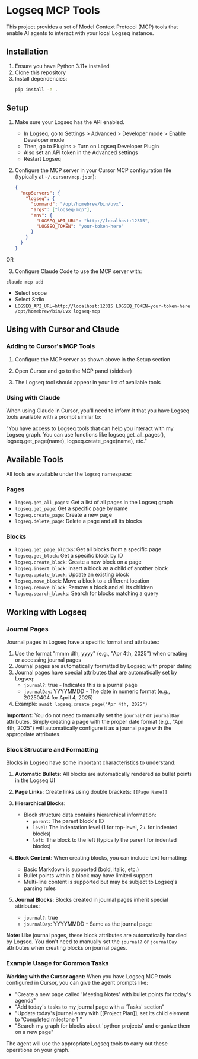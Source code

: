 # Logseq MCP Tools

This project provides a set of Model Context Protocol (MCP) tools that enable AI agents to interact with your local Logseq instance.

## Installation

1. Ensure you have Python 3.11+ installed
2. Clone this repository
3. Install dependencies:
   ```bash
   pip install -e .
   ```

## Setup

1. Make sure your Logseq has the API enabled. 
   - In Logseq, go to Settings > Advanced > Developer mode > Enable Developer mode
   - Then, go to Plugins > Turn on Logseq Developer Plugin
   - Also set an API token in the Advanced settings
   - Restart Logseq

2. Configure the MCP server in your Cursor MCP configuration file (typically at `~/.cursor/mcp.json`):
   ```json
   {
     "mcpServers": {
       "logseq": {
         "command": "/opt/homebrew/bin/uvx",
         "args": ["logseq-mcp"],
         "env": {
           "LOGSEQ_API_URL": "http://localhost:12315",
           "LOGSEQ_TOKEN": "your-token-here"
         }
       }
     }
   }
   ```
OR

3. Configure Claude Code to use the MCP server with:
```
claude mcp add
```
- Select scope
- Select Stdio
- `LOGSEQ_API_URL=http://localhost:12315 LOGSEQ_TOKEN=your-token-here /opt/homebrew/bin/uvx logseq-mcp`

## Using with Cursor and Claude

### Adding to Cursor's MCP Tools

1. Configure the MCP server as shown above in the Setup section

2. Open Cursor and go to the MCP panel (sidebar)

3. The Logseq tool should appear in your list of available tools

### Using with Claude

When using Claude in Cursor, you'll need to inform it that you have Logseq tools available with a prompt similar to:

"You have access to Logseq tools that can help you interact with my Logseq graph. You can use functions like logseq.get_all_pages(), logseq.get_page(name), logseq.create_page(name), etc."

## Available Tools

All tools are available under the `logseq` namespace:

### Pages
- `logseq.get_all_pages`: Get a list of all pages in the Logseq graph
- `logseq.get_page`: Get a specific page by name
- `logseq.create_page`: Create a new page
- `logseq.delete_page`: Delete a page and all its blocks

### Blocks
- `logseq.get_page_blocks`: Get all blocks from a specific page
- `logseq.get_block`: Get a specific block by ID
- `logseq.create_block`: Create a new block on a page
- `logseq.insert_block`: Insert a block as a child of another block
- `logseq.update_block`: Update an existing block
- `logseq.move_block`: Move a block to a different location
- `logseq.remove_block`: Remove a block and all its children
- `logseq.search_blocks`: Search for blocks matching a query

## Working with Logseq

### Journal Pages

Journal pages in Logseq have a specific format and attributes:

1. Use the format "mmm dth, yyyy" (e.g., "Apr 4th, 2025") when creating or accessing journal pages
2. Journal pages are automatically formatted by Logseq with proper dating
3. Journal pages have special attributes that are automatically set by Logseq:
   - `journal?`: true - Indicates this is a journal page
   - `journalDay`: YYYYMMDD - The date in numeric format (e.g., 20250404 for April 4, 2025)
4. Example: `await logseq.create_page("Apr 4th, 2025")`

**Important:** You do not need to manually set the `journal?` or `journalDay` attributes. Simply creating a page with the proper date format (e.g., "Apr 4th, 2025") will automatically configure it as a journal page with the appropriate attributes.

### Block Structure and Formatting

Blocks in Logseq have some important characteristics to understand:

1. **Automatic Bullets**: All blocks are automatically rendered as bullet points in the Logseq UI
2. **Page Links**: Create links using double brackets: `[[Page Name]]`
3. **Hierarchical Blocks**:
   - Block structure data contains hierarchical information:
     - `parent`: The parent block's ID
     - `level`: The indentation level (1 for top-level, 2+ for indented blocks)
     - `left`: The block to the left (typically the parent for indented blocks)

4. **Block Content**: When creating blocks, you can include text formatting:
   - Basic Markdown is supported (bold, italic, etc.)
   - Bullet points within a block may have limited support
   - Multi-line content is supported but may be subject to Logseq's parsing rules

5. **Journal Blocks**: Blocks created in journal pages inherit special attributes:
   - `journal?`: true
   - `journalDay`: YYYYMMDD - Same as the journal page

**Note:** Like journal pages, these block attributes are automatically handled by Logseq. You don't need to manually set the `journal?` or `journalDay` attributes when creating blocks on journal pages.

### Example Usage for Common Tasks

**Working with the Cursor agent:**
When you have Logseq MCP tools configured in Cursor, you can give the agent prompts like:

- "Create a new page called 'Meeting Notes' with bullet points for today's agenda"
- "Add today's tasks to my journal page with a 'Tasks' section"
- "Update today's journal entry with [[Project Plan]], set its child element to 'Completed milestone 1'"
- "Search my graph for blocks about 'python projects' and organize them on a new page"

The agent will use the appropriate Logseq tools to carry out these operations on your graph.
